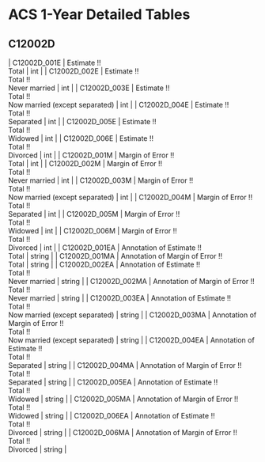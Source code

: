 # ACS 1-Year Detailed Tables

## C12002D

| C12002D_001E | Estimate !!<br>Total | int |
| C12002D_002E | Estimate !!<br>Total !!<br>Never married | int |
| C12002D_003E | Estimate !!<br>Total !!<br>Now married (except separated) | int |
| C12002D_004E | Estimate !!<br>Total !!<br>Separated | int |
| C12002D_005E | Estimate !!<br>Total !!<br>Widowed | int |
| C12002D_006E | Estimate !!<br>Total !!<br>Divorced | int |
| C12002D_001M | Margin of Error !!<br>Total | int |
| C12002D_002M | Margin of Error !!<br>Total !!<br>Never married | int |
| C12002D_003M | Margin of Error !!<br>Total !!<br>Now married (except separated) | int |
| C12002D_004M | Margin of Error !!<br>Total !!<br>Separated | int |
| C12002D_005M | Margin of Error !!<br>Total !!<br>Widowed | int |
| C12002D_006M | Margin of Error !!<br>Total !!<br>Divorced | int |
| C12002D_001EA | Annotation of Estimate !!<br>Total | string |
| C12002D_001MA | Annotation of Margin of Error !!<br>Total | string |
| C12002D_002EA | Annotation of Estimate !!<br>Total !!<br>Never married | string |
| C12002D_002MA | Annotation of Margin of Error !!<br>Total !!<br>Never married | string |
| C12002D_003EA | Annotation of Estimate !!<br>Total !!<br>Now married (except separated) | string |
| C12002D_003MA | Annotation of Margin of Error !!<br>Total !!<br>Now married (except separated) | string |
| C12002D_004EA | Annotation of Estimate !!<br>Total !!<br>Separated | string |
| C12002D_004MA | Annotation of Margin of Error !!<br>Total !!<br>Separated | string |
| C12002D_005EA | Annotation of Estimate !!<br>Total !!<br>Widowed | string |
| C12002D_005MA | Annotation of Margin of Error !!<br>Total !!<br>Widowed | string |
| C12002D_006EA | Annotation of Estimate !!<br>Total !!<br>Divorced | string |
| C12002D_006MA | Annotation of Margin of Error !!<br>Total !!<br>Divorced | string |

